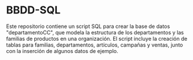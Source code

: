 # BBDD-SQL
Este repositorio contiene un script SQL para crear la base de datos "departamentoCC", que modela la estructura de los departamentos y las familias de productos en una organización. El script incluye la creación de tablas para familias, departamentos, artículos, campañas y ventas, junto con la inserción de algunos datos de ejemplo.
